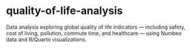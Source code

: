 # quality-of-life-analysis
Data analysis exploring global quality of life indicators — including safety, cost of living, pollution, commute time, and healthcare — using Numbeo data and R/Quarto visualizations.
